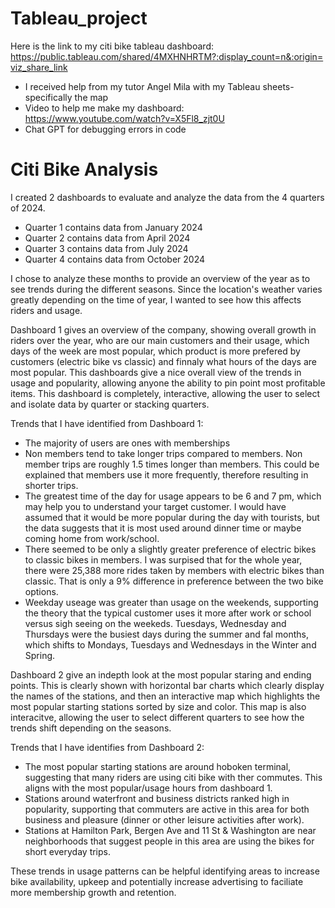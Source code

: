 # Tableau_project
Here is the link to my citi bike tableau dashboard:
https://public.tableau.com/shared/4MXHNHRTM?:display_count=n&:origin=viz_share_link

* I received help from my tutor Angel Mila with my Tableau sheets- specifically the map
* Video to help me make my dashboard: https://www.youtube.com/watch?v=X5Fl8_zjt0U
* Chat GPT for debugging errors in code

# Citi Bike Analysis
I created 2 dashboards to evaluate and analyze the data from the 4 quarters of 2024.  
* Quarter 1 contains data from January 2024
* Quarter 2 contains data from April 2024
* Quarter 3 contains data from July 2024 
* Quarter 4 contains data from October 2024

I chose to analyze these months to provide an overview of the year as to see trends during the different seasons.  Since the location's weather varies greatly depending on the time of year, I wanted to see how this affects riders and usage.  

Dashboard 1 gives an overview of the company, showing overall growth in riders over the year, who are our  main customers and their usage, which days of the week are most popular, which product is more prefered by customers (electric bike vs classic) and finnaly what hours of the days are most popular.  This dashboards give a nice overall view of the trends in usage and popularity, allowing anyone the ability to pin point most profitable items.  This dashboard is completely, interactive, allowing the user to select and isolate data by quarter or stacking quarters.  

Trends that I have identified from Dashboard 1:
* The majority of users are ones with memberships
* Non members tend to take longer trips compared to members.  Non member trips are roughly 1.5 times longer than members. This could be explained that members use it more frequently, therefore resulting in shorter trips. 
* The greatest time of the day for usage appears to be 6 and 7 pm, which may help you to understand your target customer.  I would have assumed that it would be more popular during the day with tourists, but the data suggests that it is most used around dinner time or maybe coming home from work/school.  
* There seemed to be only a slightly greater preference of electric bikes to classic bikes in members.  I was surpised that for the whole year, there were 25,388 more rides taken by members with electric bikes than classic.  That is only a 9% difference in preference between the two bike options. 
* Weekday useage was greater than usage on the weekends, supporting the theory that the typical customer uses it more after work or school versus sigh seeing on the weekeds. Tuesdays, Wednesday and Thursdays were the busiest days during the summer and fal months, which shifts to Mondays, Tuesdays and Wednesdays in the Winter and Spring. 

Dashboard 2 give an indepth look at the most popular staring and ending points.  This is clearly shown with horizontal bar charts which clearly display the names of the stations, and then an interactive map which highlights the most popular starting stations sorted by size and color.  This map is also interacitve, allowing the user to select different quarters to see how the trends shift depending on the seasons.

Trends that I have identifies from Dashboard 2: 
* The most popular starting stations are around hoboken terminal, suggesting that many riders are using citi bike with ther commutes. This aligns with the most popular/usage hours from dashboard 1. 
* Stations around waterfront and business districts ranked high in popularity, supporting that commuters are active in this area for both business and pleasure (dinner or other leisure activities after work).
* Stations at Hamilton Park, Bergen Ave and 11 St & Washington are near neighborhoods that suggest people in this area are using the bikes for short everyday trips.  

These trends in usage patterns can be helpful identifying areas to increase bike availability, upkeep and potentially increase advertising to faciliate more membership growth and retention. 
